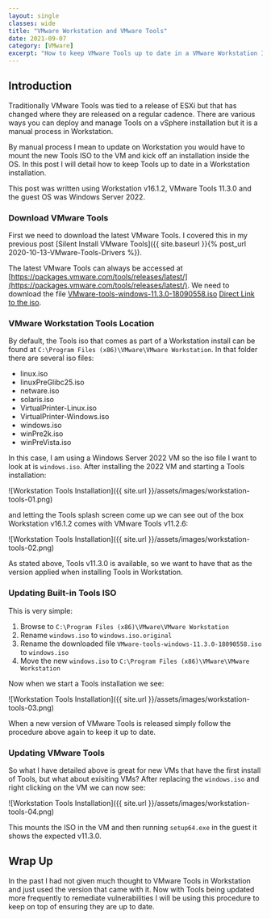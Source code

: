 ```yaml
---
layout: single
classes: wide
title: "VMware Workstation and VMware Tools"
date: 2021-09-07
category: [VMware]
excerpt: "How to keep VMware Tools up to date in a VMware Workstation Installation"
---
```

## Introduction

Traditionally VMware Tools was tied to a release of ESXi but that has changed where they are released on a regular cadence. There are various ways you can deploy and manage Tools on a vSphere installation but it is a manual process in Workstation.

By manual process I mean to update on Workstation you would have to mount the new Tools ISO to the VM and kick off an installation inside the OS. In this post I will detail how to keep Tools up to date in a Workstation installation.

This post was written using Workstation v16.1.2, VMware Tools 11.3.0 and the guest OS was Windows Server 2022.

### Download VMware Tools

First we need to download the latest VMware Tools. I covered this in my previous post [Silent Install VMware Tools]({{ site.baseurl }}{% post_url 2020-10-13-VMware-Tools-Drivers %}).

The latest VMware Tools can always be accessed at [https://packages.vmware.com/tools/releases/latest/](https://packages.vmware.com/tools/releases/latest/). We need to download the file [VMware-tools-windows-11.3.0-18090558.iso](https://packages.vmware.com/tools/releases/11.3.0/windows/) [Direct Link to the iso](https://packages.vmware.com/tools/releases/11.3.0/windows/VMware-tools-windows-11.3.0-18090558.iso).

### VMware Workstation Tools Location

By default, the Tools iso that comes as part of a Workstation install can be found at `C:\Program Files (x86)\VMware\VMware Workstation`. In that folder there are several iso files:

- linux.iso
- linuxPreGlibc25.iso
- netware.iso
- solaris.iso
- VirtualPrinter-Linux.iso
- VirtualPrinter-Windows.iso
- windows.iso
- winPre2k.iso
- winPreVista.iso

In this case, I am using a Windows Server 2022 VM so the iso file I want to look at is `windows.iso`. After installing the 2022 VM and starting a Tools installation:

![Workstation Tools Installation]({{ site.url }}/assets/images/workstation-tools-01.png)

and letting the Tools splash screen come up we can see out of the box Workstation v16.1.2 comes with VMware Tools v11.2.6:

![Workstation Tools Installation]({{ site.url }}/assets/images/workstation-tools-02.png)

As stated above, Tools v11.3.0 is available, so we want to have that as the version applied when installing Tools in Workstation.

### Updating Built-in Tools ISO

This is very simple:

1. Browse to `C:\Program Files (x86)\VMware\VMware Workstation`
2. Rename `windows.iso` to `windows.iso.original`
3. Rename the downloaded file `VMware-tools-windows-11.3.0-18090558.iso` to `windows.iso`
4. Move the new `windows.iso` to `C:\Program Files (x86)\VMware\VMware Workstation`

Now when we start a Tools installation we see:

![Workstation Tools Installation]({{ site.url }}/assets/images/workstation-tools-03.png)

When a new version of VMware Tools is released simply follow the procedure above again to keep it up to date.

### Updating VMware Tools

So what I have detailed above is great for new VMs that have the first install of Tools, but what about exisiting VMs? After replacing the `windows.iso` and right clicking on the VM we can now see:

![Workstation Tools Installation]({{ site.url }}/assets/images/workstation-tools-04.png)

This mounts the ISO in the VM and then running `setup64.exe` in the guest it shows the expected v11.3.0.

## Wrap Up

In the past I had not given much thought to VMware Tools in Workstation and just used the version that came with it. Now with Tools being updated more frequently to remediate vulnerabilities I will be using this procedure to keep on top of ensuring they are up to date.